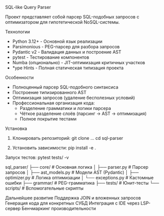 SQL-like Query Parser

Проект представляет собой парсер SQL-подобных запросов с оптимизатором для гипотетической NoSQL-системы.

Технологии

- Python 3.12+ - Основной язык реализации
- Parsimonious - PEG-парсер для разбора запросов
- Pydantic v2 - Валидация данных и построение AST
- pytest - Тестирование компонентов
- Numba (опционально) - JIT-оптимизация критичных участков
- *ype Hints - Полная статическая типизация проекта

Особенности

- Полноценный парсер SQL-подобного синтаксиса
- Построение типизированного AST
- Оптимизация запросов (удаление бесполезных условий)
- Профессиональная организация кода:
  - Разделение грамматики и логики парсера
  - Чёткое разделение слоёв (парсинг → AST → оптимизация)
  - Полное покрытие тестами

Установка

1. Клонировать репозиторий:
git clone ...
cd sql-parser

2. Установить зависимости:     pip install -e .

Запуск тестов:    pytest tests/ -v


sql_parser/
├── core/               # Основная логика
│   ├── parser.py       # Парсер запросов
│   ├── ast_models.py   # Модели AST (Pydantic)
│   ├── optimizer.py    # Логика оптимизации
│   └── exceptions.py   # Кастомные ошибки
├── grammar/            # PEG-грамматика
├── tests/              # Юнит-тесты
└── scripts/            # Вспомогательные скрипты

Дальнейшее развитие
Поддержка JOIN и вложенных запросов
Генерация кода для конкретных СУБД
Интеграция с IDE через LSP-сервер
Бенчмаркинг производительности
